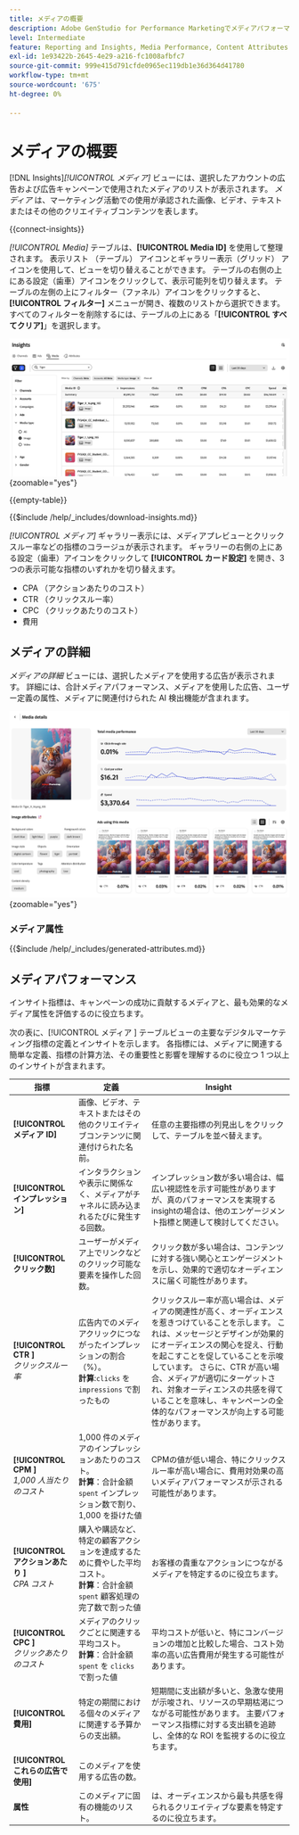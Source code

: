 ```yaml
---
title: メディアの概要
description: Adobe GenStudio for Performance Marketingでメディアパフォーマンスを評価する方法を説明します。
level: Intermediate
feature: Reporting and Insights, Media Performance, Content Attributes
exl-id: 1e93422b-2645-4e29-a216-fc1008afbfc7
source-git-commit: 999e415d791cfde0965ec119db1e36d364d41780
workflow-type: tm+mt
source-wordcount: '675'
ht-degree: 0%

---
```


# メディアの概要

[!DNL Insights]_[!UICONTROL メディア]_ ビューには、選択したアカウントの広告および広告キャンペーンで使用されたメディアのリストが表示されます。 _メディア_ は、マーケティング活動での使用が承認された画像、ビデオ、テキストまたはその他のクリエイティブコンテンツを表します。

{{connect-insights}}

_[!UICONTROL Media]_ テーブルは、**[!UICONTROL Media ID]** を使用して整理されます。 表示リスト （テーブル） アイコンとギャラリー表示（グリッド） アイコンを使用して、ビューを切り替えることができます。 テーブルの右側の上にある設定（歯車）アイコンをクリックして、表示可能列を切り替えます。 テーブルの左側の上にフィルター（ファネル）アイコンをクリックすると、**[!UICONTROL フィルター]** メニューが開き、複数のリストから選択できます。 すべてのフィルターを削除するには、テーブルの上にある「**[!UICONTROL すべてクリア]**」を選択します。

![ メディアフィルターとテーブル ](/help/assets/insights-media-filter.png){zoomable="yes"}

{{empty-table}}

{{$include /help/_includes/download-insights.md}}

_[!UICONTROL メディア]_ ギャラリー表示には、メディアプレビューとクリックスルー率などの指標のコラージュが表示されます。 ギャラリーの右側の上にある設定（歯車）アイコンをクリックして **[!UICONTROL カード設定]** を開き、3 つの表示可能な指標のいずれかを切り替えます。

- CPA （アクションあたりのコスト）
- CTR （クリックスルー率）
- CPC （クリックあたりのコスト）
- 費用

## メディアの詳細

_メディアの詳細_ ビューには、選択したメディアを使用する広告が表示されます。 詳細には、合計メディアパフォーマンス、メディアを使用した広告、ユーザー定義の属性、メディアに関連付けられた AI 検出機能が含まれます。

![ メディア詳細 ](/help/assets/insights-media-details.png){zoomable="yes"}

### メディア属性

{{$include /help/_includes/generated-attributes.md}}

## メディアパフォーマンス

インサイト指標は、キャンペーンの成功に貢献するメディアと、最も効果的なメディア属性を評価するのに役立ちます。

次の表に、[!UICONTROL  メディア ] テーブルビューの主要なデジタルマーケティング指標の定義とインサイトを示します。 各指標には、メディアに関連する簡単な定義、指標の計算方法、その重要性と影響を理解するのに役立つ 1 つ以上のインサイトが含まれます。

| 指標 | 定義 | Insight |
| ---------------------- | ----------------------------- | -------------------------------- |
| **[!UICONTROL メディア ID]** | 画像、ビデオ、テキストまたはその他のクリエイティブコンテンツに関連付けられた名前。 | 任意の主要指標の列見出しをクリックして、テーブルを並べ替えます。 |
| **[!UICONTROL インプレッション]** | インタラクションや表示に関係なく、メディアがチャネルに読み込まれるたびに発生する回数。 | インプレッション数が多い場合は、幅広い視認性を示す可能性がありますが、真のパフォーマンスを実現するinsightの場合は、他のエンゲージメント指標と関連して検討してください。 |
| **[!UICONTROL クリック数]** | ユーザーがメディア上でリンクなどのクリック可能な要素を操作した回数。 | クリック数が多い場合は、コンテンツに対する強い関心とエンゲージメントを示し、効果的で適切なオーディエンスに届く可能性があります。 |
| **[!UICONTROL CTR ]**<br>_クリックスルー率_ | 広告内でのメディアクリックにつながったインプレッションの割合（%）。<br>**計算**:`clicks` を `impressions` で割ったもの | クリックスルー率が高い場合は、メディアの関連性が高く、オーディエンスを惹きつけていることを示します。 これは、メッセージとデザインが効果的にオーディエンスの関心を捉え、行動を起こすことを促していることを示唆しています。 さらに、CTR が高い場合、メディアが適切にターゲットされ、対象オーディエンスの共感を得ていることを意味し、キャンペーンの全体的なパフォーマンスが向上する可能性があります。 |
| **[!UICONTROL CPM ]**<br>_1,000 人当たりのコスト_ | 1,000 件のメディアのインプレッションあたりのコスト。<br>**計算**：合計金額 `spent` インプレッション数で割り、1,000 を掛けた値 | CPMの値が低い場合、特にクリックスルー率が高い場合に、費用対効果の高いメディアパフォーマンスが示される可能性があります。 |
| **[!UICONTROL アクションあたり ]**<br>_CPA コスト_ | 購入や購読など、特定の顧客アクションを達成するために費やした平均コスト。<br>**計算**：合計金額 `spent` 顧客処理の完了数で割った値 | お客様の貴重なアクションにつながるメディアを特定するのに役立ちます。 |
| **[!UICONTROL CPC ]**<br>_クリックあたりのコスト_ | メディアのクリックごとに関連する平均コスト。<br>**計算**：合計金額 `spent` を `clicks` で割った値 | 平均コストが低いと、特にコンバージョンの増加と比較した場合、コスト効率の高い広告費用が発生する可能性があります。 |
| **[!UICONTROL 費用]** | 特定の期間における個々のメディアに関連する予算からの支出額。 | 短期間に支出額が多いと、急激な使用が示唆され、リソースの早期枯渇につながる可能性があります。 主要パフォーマンス指標に対する支出額を追跡し、全体的な ROI を監視するのに役立ちます。 |
| **[!UICONTROL これらの広告で使用]** | このメディアを使用する広告の数。 | |
| **属性** | このメディアに固有の機能のリスト。 | は、オーディエンスから最も共感を得られるクリエイティブな要素を特定するのに役立ちます。 |
